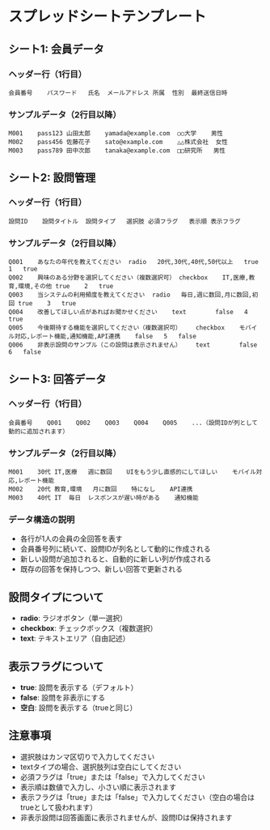 # スプレッドシートテンプレート

## シート1: 会員データ
### ヘッダー行（1行目）
```
会員番号	パスワード	氏名	メールアドレス	所属	性別	最終送信日時
```

### サンプルデータ（2行目以降）
```
M001	pass123	山田太郎	yamada@example.com	○○大学	男性	
M002	pass456	佐藤花子	sato@example.com	△△株式会社	女性	
M003	pass789	田中次郎	tanaka@example.com	□□研究所	男性	
```

## シート2: 設問管理
### ヘッダー行（1行目）
```
設問ID	設問タイトル	設問タイプ	選択肢	必須フラグ	表示順	表示フラグ
```

### サンプルデータ（2行目以降）
```
Q001	あなたの年代を教えてください	radio	20代,30代,40代,50代以上	true	1	true
Q002	興味のある分野を選択してください（複数選択可）	checkbox	IT,医療,教育,環境,その他	true	2	true
Q003	当システムの利用頻度を教えてください	radio	毎日,週に数回,月に数回,初回	true	3	true
Q004	改善してほしい点があればお聞かせください	text		false	4	true
Q005	今後期待する機能を選択してください（複数選択可）	checkbox	モバイル対応,レポート機能,通知機能,API連携	false	5	false
Q006	非表示設問のサンプル（この設問は表示されません）	text		false	6	false
```

## シート3: 回答データ
### ヘッダー行（1行目）
```
会員番号	Q001	Q002	Q003	Q004	Q005	...（設問IDが列として動的に追加されます）
```

### サンプルデータ（2行目以降）
```
M001	30代	IT,医療	週に数回	UIをもう少し直感的にしてほしい	モバイル対応,レポート機能
M002	20代	教育,環境	月に数回	特になし	API連携
M003	40代	IT	毎日	レスポンスが遅い時がある	通知機能
```

### データ構造の説明
- 各行が1人の会員の全回答を表す
- 会員番号列に続いて、設問IDが列名として動的に作成される
- 新しい設問が追加されると、自動的に新しい列が作成される
- 既存の回答を保持しつつ、新しい回答で更新される

## 設問タイプについて
- **radio**: ラジオボタン（単一選択）
- **checkbox**: チェックボックス（複数選択）
- **text**: テキストエリア（自由記述）

## 表示フラグについて
- **true**: 設問を表示する（デフォルト）
- **false**: 設問を非表示にする
- **空白**: 設問を表示する（trueと同じ）

## 注意事項
- 選択肢はカンマ区切りで入力してください
- textタイプの場合、選択肢列は空白にしてください
- 必須フラグは「true」または「false」で入力してください
- 表示順は数値で入力し、小さい順に表示されます
- 表示フラグは「true」または「false」で入力してください（空白の場合はtrueとして扱われます）
- 非表示設問は回答画面に表示されませんが、設問IDは保持されます
